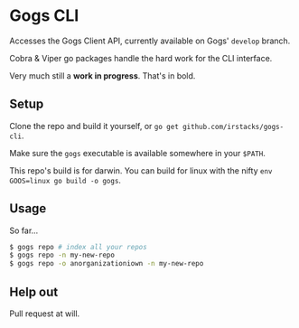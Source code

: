 # Gogs CLI

Accesses the Gogs Client API, currently available on Gogs' `develop` branch.

Cobra & Viper go packages handle the hard work for the CLI interface.

Very much still a __work in progress__. That's in bold.

## Setup

Clone the repo and build it yourself, or `go get github.com/irstacks/gogs-cli`.

Make sure the `gogs` executable is available somewhere in your `$PATH`.

This repo's build is for darwin. You can build for linux with the nifty `env GOOS=linux go build -o gogs`.

## Usage

So far...

```bash
$ gogs repo # index all your repos
$ gogs repo -n my-new-repo
$ gogs repo -o anorganizationiown -n my-new-repo
```

## Help out

Pull request at will.
